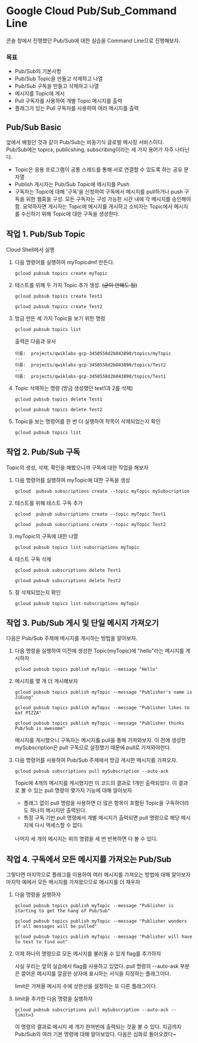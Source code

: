 # Google Cloud Pub/Sub_Command Line

콘솔 창에서 진행했던 Pub/Sub에 대한 실습을 Command Line으로 진행해보자.

### 목표
- Pub/Sub의 기본사항
- Pub/Sub Topic을 만들고 삭제하고 나열
- Pub/Sub 구독을 만들고 삭제하고 나열
- 메시지를 Topic에 게시
- Pull 구독자를 사용하여 개별 Topic 메시지를 출력
- 플래그가 있는 Pull 구독자를 사용하여 여러 메시지를 출력

## Pub/Sub Basic
앞에서 배웠던 것과 같이 Pub/Sub는 비동기식 글로벌 메시징 서비스이다.  
Pub/Sub에는 topics, publicshing, subscribing이라는 세 가지 용어가 자주 나타난다.
- Topic은 응용 프로그램이 공통 스레드를 통해 서로 연결할 수 있도록 하는 공유 문자열
- Publish 게시자는 Pub/Sub Topic에 메시지를 Push
- 구독자는 Topic에 대해 '구독'을 신청하여 구독에서 메시지를 pull하거나 push 구독을 위한 웹훅을 구성. 모든 구독자는 구성 가능한 시간 내에 각 메시지를 승인해야 함.
요약하자면 게시자는 Topic에 메시지를 게시하고 소비자는 Topic에서 메시지를 수신하기 위해 Topic에 대한 구독을 생성한다.

## 작업 1. Pub/Sub Topic
Cloud Shell에서 실행
1. 다음 명령어를 실행하여 myTopicdmf 만든다.
    ~~~shell
    gcloud pubsub topics create myTopic
    ~~~
2. 테스트를 위해 두 가지 Topic 추가 생성. ~~(굳이 안해도 됨)~~
    ~~~shell
    gcloud pubsub topics create Test1
    ~~~
    ~~~shell
    gcloud pubsub topics create Test2
    ~~~
3. 방금 만든 세 가지 Topic을 보기 위한 명령
    ~~~shell
    gcloud pubsub topics list
    ~~~

    출력은 다음과 유사
    ~~~shell
    이름:  projects/qwiklabs-gcp-3450558d2b043890/topics/myTopic 
    --- 
    이름:  projects/qwiklabs-gcp-3450558d2b043890/topics/Test2 
    --- 
    이름:  projects/qwiklabs-gcp-3450558d2b043890/topics/Test1
    ~~~
4. Topic 삭제하는 명령 (방금 생성했던 test1과 2를 삭제)
    ~~~shell
    gcloud pubsub topics delete Test1
    ~~~
    ~~~shell
    gcloud pubsub topics delete Test2
    ~~~
5. Topic을 보는 명령어를 한 번 더 실행하여 학목이 삭제되었는지 확인
    ~~~shell
    gcloud pubsub topics list
    ~~~

## 작업 2. Pub/Sub 구독
Topic의 생성, 삭제, 확인을 해봤으니까 구독에 대한 작업을 해보자
1. 다음 명령어를 실행하여 myTopic에 대한 구독을 생성
    ~~~shell
    gcloud  pubsub subscriptions create --topic myTopic mySubscription
    ~~~

2. 테스트를 위해 테스트 구독 추가
    ~~~shell
    gcloud  pubsub subscriptions create --topic myTopic Test1
    ~~~
    ~~~shell
    gcloud  pubsub subscriptions create --topic myTopic Test2
    ~~~

3. myTopic의 구독에 대한 나열
    ~~~shell
    gcloud pubsub topics list-subscriptions myTopic
    ~~~

4. 테스트 구독 삭제
    ~~~shell
    gcloud pubsub subscriptions delete Test1
    ~~~
    ~~~shell
    gcloud pubsub subscriptions delete Test2
    ~~~

5. 잘 삭제되었는지 확인
    ~~~shell
    gcloud pubsub topics list-subscriptions myTopic
    ~~~

## 작업 3. Pub/Sub 게시 및 단일 메시지 가져오기
다음은 Pub/Sub 주제에 메시지를 게시하는 방법을 알아보자.
1. 다음 명령을 실행하여 이전에 생성한 Topic(myTopic)에 "hello"라는 메시지를 게시하자
    ~~~shell
    gcloud pubsub topics publish myTopic --message "Hello"
    ~~~
2. 메시지를 몇 개 더 게시해보자
    ~~~shell
    gcloud pubsub topics publish myTopic --message "Publisher's name is JiEung"
    ~~~
    ~~~shell
    gcloud pubsub topics publish myTopic --message "Publisher likes to eat PIZZA"
    ~~~
    ~~~shell
    gcloud pubsub topics publish myTopic --message "Publisher thinks Pub/Sub is awesome"
    ~~~
    메시지를 게시했으니 구독자는 메시지를 pull을 통해 가져와보자. 이 전에 생성한 mySubscription은 pull 구독으로 설정했기 때문에 pull로 가져와야한다.  

3. 다음 명령어를 사용하여 Pub/Sub 주제에서 방금 게시한 메시지를 가져오자.
    ~~~shell
    gcloud pubsub subscriptions pull mySubscription --auto-ack
    ~~~
    Topic에 4개의 메시지를 게시했지만 이 코드의 결과로 1개만 출력되었다. 이 결과로 볼 수 있는 pull 명령의 몇가지 기능에 대해 알아보자
    
    - 플래그 없이 pull 명령을 사용하면 더 많은 항목이 포함된 Topic을 구독하더라도 하나의 메시지만 출력된다.
    - 특정 구독 기반 pull 명령에서 개별 메시지가 출력되면 pull 명령으로 해당 메시지에 다시 액세스할 수 없다.

    <br>
    나머지 세 개의 메시지는 위의 명령을 세 번 반복하면 다 볼 수 있다.

## 작업 4. 구독에서 모든 메시지를 가져오는 Pub/Sub
그렇다면 마지막으로 플래그를 이용하여 여러 메시지를 가져오는 방법에 대해 알아보자  
마지막 예에서 모든 메시지를 가져왔으므로 메시지를 더 채우자
1. 다음 명령을 실행하자
    ~~~shell
    gcloud pubsub topics publish myTopic --message "Publisher is starting to get the hang of Pub/Sub"
    ~~~
    ~~~shell
    gcloud pubsub topics publish myTopic --message "Publisher wonders if all messages will be pulled"
    ~~~
    ~~~shell
    gcloud pubsub topics publish myTopic --message "Publisher will have to test to find out"
    ~~~
2. 이제 하나의 명령으로 모든 메시지를 불러올 수 있게 flag를 추가하자

    사실 우리는 앞의 실습에서 flag를 사용하고 있었다. pull 명령의 --auto-ask 부분은 끌어온 메시지를 깔끔한 상자에 표시하는 서식을 지정하는 플래그이다.

    limit은 가져올 메시지 수에 상한선을 설정하는 또 다른 플래그이다.
3. limit을 추가한 다음 명령을 실행하자
    ~~~shell
    gcloud pubsub subscriptions pull mySubscription --auto-ack --limit=3
    ~~~
    이 명령의 결과로 메시지 세 개가 한꺼번에 출력되는 것을 볼 수 있다.
    지금까지 Pub/Sub의 여러 기본 명령에 대해 알아보았다. 다음은 심화로 돌아오겠다~